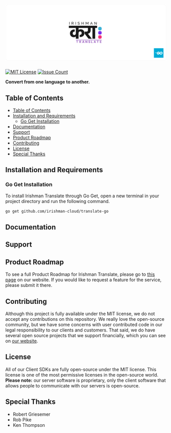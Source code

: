# ![Irishman Translate's Go SDK](https://raw.githubusercontent.com/irishman-cloud/translate-go/master/.github/banner.svg)

[![MIT License](https://img.shields.io/github/license/irishman-cloud/translate-go)](https://github.com/irishman-cloud/translate-go)
[![Issue Count](https://img.shields.io/gitea/issues/open/irishman-cloud/translate-go)](https://github.com/irishman-cloud/translate-go/issues)

<b align="center">Convert from one language to another.</b>

## Table of Contents

- [Table of Contents](#table-of-contents)
- [Installation and Requirements](#installation-and-requirements)
  - [Go Get Installation](#go-get-installation)
- [Documentation](#documentation)
- [Support](#support)
- [Product Roadmap](#product-roadmap)
- [Contributing](#contributing)
- [License](#license)
- [Special Thanks](#special-thanks)

## Installation and Requirements

### Go Get Installation

To install Irishman Translate through Go Get, open a new terminal in your project directory and run the following command.

```bash
go get github.com/irishman-cloud/translate-go
```

## Documentation

## Support

## Product Roadmap

To see a full Product Roadmap for Irishman Translate, please go to [this page](https://irishman.cloud/service/translate/roadmap) on our website. If you would like to request a feature for the service, please submit it there.

## Contributing

Although this project is fully available under the MIT license, we do not accept any contributions on this repository. We really love the open-source community, but we have some concerns with user contributed code in our legal responsibility to our clients and customers. That said, we do have several open source projects that we support financially, which you can see on [our website](https://irishman.cloud/).

## License

All of our Client SDKs are fully open-source under the MIT license. This license is one of the most permissive licenses in the open-source world. **Please note:** our server software is proprietary, only the client software that allows people to communicate with our servers is open-source.

## Special Thanks

- Robert Griesemer
- Rob Pike
- Ken Thompson
